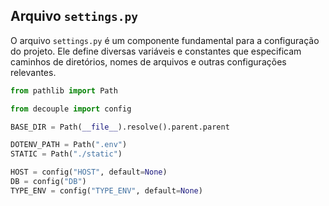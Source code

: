 ## Arquivo `settings.py`

O arquivo `settings.py` é um componente fundamental para a configuração do projeto. Ele define diversas variáveis e constantes que especificam caminhos de diretórios, nomes de arquivos e outras configurações relevantes.

```python
from pathlib import Path

from decouple import config

BASE_DIR = Path(__file__).resolve().parent.parent

DOTENV_PATH = Path(".env")
STATIC = Path("./static")

HOST = config("HOST", default=None)
DB = config("DB")
TYPE_ENV = config("TYPE_ENV", default=None)
```